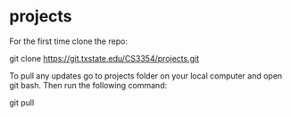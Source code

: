 # projects
For the first time clone the repo:

git clone https://git.txstate.edu/CS3354/projects.git



To pull any updates go to projects folder on your local computer and open git bash. Then run the following command:

git pull
